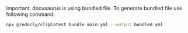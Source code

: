 Important: docusaurus is using bundled file. To generate bundled file use following command:
```bash
npx @redocly/cli@latest bundle main.yml --output bundled.yml
```